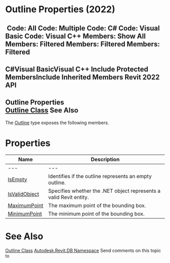 # Outline Properties (2022)

﻿
 Code: All Code: Multiple Code: C# Code: Visual Basic Code: Visual C++  Members: Show All Members: Filtered Members: Filtered Members: Filtered   
---  
C#Visual BasicVisual C++
Include Protected MembersInclude Inherited Members
Revit 2022 API  
---  
Outline Properties  
[Outline Class](1ffe9215-0dd5-358f-495d-e983f9e7d295.md "Outline Class") See Also  
---  
The [Outline](1ffe9215-0dd5-358f-495d-e983f9e7d295.md "Outline Class") type exposes the following members.
# Properties
| Name | Description |
| --- | --- |
| --- | --- | --- |
| [IsEmpty](989ebb7b-34dd-3a36-0122-6d1ec517cfa8.md "IsEmpty Property") | Identifies if the outline represents an empty outline. |
| [IsValidObject](c11d11e9-7d8d-1966-68b1-f097a46383e4.md "IsValidObject Property") | Specifies whether the .NET object represents a valid Revit entity. |
| [MaximumPoint](c615ccfc-a501-c9db-bbc2-15fb11723ce0.md "MaximumPoint Property") | The maximum point of the bounding box. |
| [MinimumPoint](0c0ea870-876d-9404-3da1-bf5d82d9d71a.md "MinimumPoint Property") | The minimum point of the bounding box. |

# See Also
[Outline Class](1ffe9215-0dd5-358f-495d-e983f9e7d295.md "Outline Class")
[Autodesk.Revit.DB Namespace](87546ba7-461b-c646-cbb1-2cb8f5bff8b2.md "Autodesk.Revit.DB Namespace")
Send comments on this topic to 
